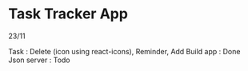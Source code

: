 # Task Tracker App

23/11

Task : Delete (icon using react-icons), Reminder, Add
Build app : Done    
Json server : Todo